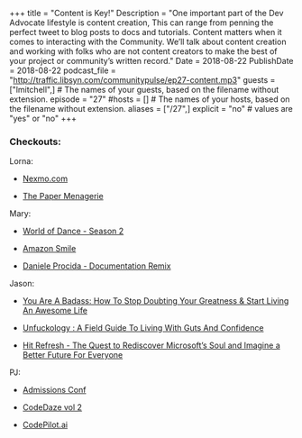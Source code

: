 +++
title = "Content is Key!"
Description = "One important part of the Dev Advocate lifestyle is content creation, This can range from penning the perfect tweet to blog posts to docs and tutorials. Content matters when it comes to interacting with the Community. We’ll talk about content creation and working with folks who are not content creators to make the best of your project or community’s written record."
Date = 2018-08-22
PublishDate = 2018-08-22
podcast_file = "http://traffic.libsyn.com/communitypulse/ep27-content.mp3"
guests = ["lmitchell",] # The names of your guests, based on the filename without extension.
episode = "27"
#hosts = [] # The names of your hosts, based on the filename without extension.
aliases = ["/27",]
explicit = "no" # values are "yes" or "no"
+++
### Checkouts:
Lorna:

* [Nexmo.com](http://nexmo.com)

* [The Paper Menagerie](https://www.amazon.com/dp/B00TBKYK60/ref=dp-kindle-redirect?_encoding=UTF8&btkr=1)

Mary:

* [World of Dance - Season 2](https://www.nbc.com/world-of-dance/episodes)

* [Amazon Smile](https://smile.amazon.com/)

* [Daniele Procida - Documentation Remix](https://www.youtube.com/watch?v=azf6yzuJt54)

Jason:  

* [You Are A Badass: How To Stop Doubting Your Greatness & Start Living An Awesome Life](https://www.amazon.com/dp/B00B3M3VWS/ref=dp-kindle-redirect?_encoding=UTF8&btkr=1)

* [Unfuckology : A Field Guide To Living With Guts And Confidence](https://www.amazon.com/Unf-ckology-Field-Living-Confidence-ebook/dp/B073NZGQST/ref=sr_1_1?ie=UTF8&qid=1534948434&sr=8-1&keywords=Unfuckology+%3A+A+Field+Guide+To+Living+With+Guts+And+Confidence)

* [Hit Refresh - The Quest to Rediscover Microsoft’s Soul and Imagine a Better Future For Everyone](https://www.amazon.com/dp/B01HOT5SQA/ref=dp-kindle-redirect?_encoding=UTF8&btkr=1)

PJ:  

* [Admissions Conf](https://2018.admissionconf.com/)  

* [CodeDaze vol 2](http://codedaze.me/)

* [CodePilot.ai](https://get.codepilot.ai/?utm_expid=.JTMJUbvZRgKoO6-xwEiEaA.2&utm_referrer=)

